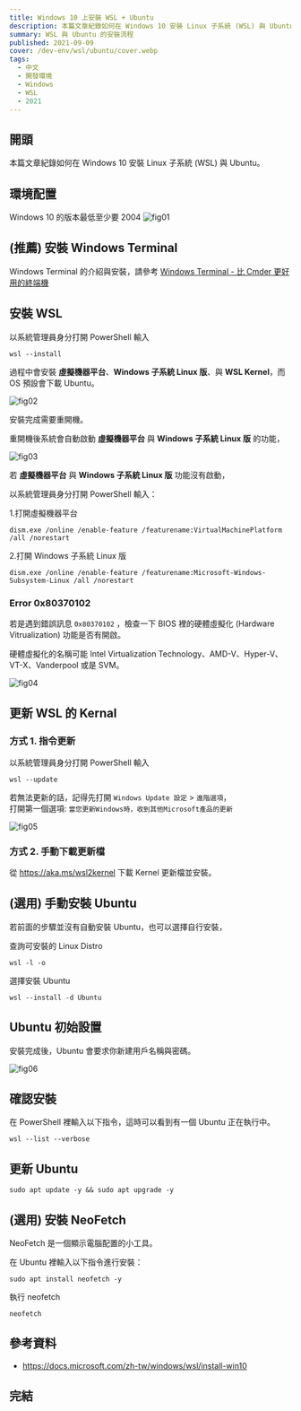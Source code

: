 ```yaml
---
title: Windows 10 上安裝 WSL + Ubuntu
description: 本篇文章紀錄如何在 Windows 10 安裝 Linux 子系統 (WSL) 與 Ubuntu
summary: WSL 與 Ubuntu 的安裝流程
published: 2021-09-09
cover: /dev-env/wsl/ubuntu/cover.webp
tags:
  - 中文
  - 開發環境
  - Windows
  - WSL
  - 2021
---
```


<script lang="ts">
  import Codecopy from '$lib/components/extra/codecopy.svelte'
</script>

## 開頭

本篇文章紀錄如何在 Windows 10 安裝 Linux 子系統 (WSL) 與 Ubuntu。

## 環境配置

Windows 10 的版本最低至少要 2004
![fig01](ubuntu/fig01.avif)

## (推薦) 安裝 Windows Terminal

Windows Terminal 的介紹與安裝，請參考 [Windows Terminal - 比 Cmder 更好用的終端機](/dev-env/windows-terminal)

## 安裝 WSL

以系統管理員身分打開 PowerShell 輸入

<Codecopy>

```shell
wsl --install
```

</Codecopy>

過程中會安裝 **虛擬機器平台**、**Windows 子系統 Linux 版**、與 **WSL Kernel**，而 OS 預設會下載 Ubuntu。

![fig02](ubuntu/fig02.avif)

安裝完成需要重開機。

重開機後系統會自動啟動 **虛擬機器平台** 與 **Windows 子系統 Linux 版** 的功能，

![fig03](ubuntu/fig03.avif)

若 **虛擬機器平台** 與 **Windows 子系統 Linux 版** 功能沒有啟動，

以系統管理員身分打開 PowerShell 輸入：

1.打開虛擬機器平台

<Codecopy>

```shell
dism.exe /online /enable-feature /featurename:VirtualMachinePlatform /all /norestart
```

</Codecopy>

2.打開 Windows 子系統 Linux 版

<Codecopy>

```shell
dism.exe /online /enable-feature /featurename:Microsoft-Windows-Subsystem-Linux /all /norestart
```

</Codecopy>

### Error 0x80370102

若是遇到錯誤訊息 `0x80370102` ，檢查一下 BIOS 裡的硬體虛擬化 (Hardware Vitrualization) 功能是否有開啟。

硬體虛擬化的名稱可能 Intel Virtualization Technology、AMD-V、Hyper-V、VT-X、Vanderpool 或是 SVM。

![fig04](ubuntu/fig04.avif)

## 更新 WSL 的 Kernal

### 方式 1. 指令更新

以系統管理員身分打開 PowerShell 輸入

<Codecopy>

```shell
wsl --update
```

</Codecopy>

若無法更新的話，記得先打開 `Windows Update 設定` > `進階選項`，  
打開第一個選項: `當您更新Windows時，收到其他Microsoft產品的更新`

![fig05](ubuntu/fig05.avif)

### 方式 2. 手動下載更新檔

從 https://aka.ms/wsl2kernel 下載 Kernel 更新檔並安裝。

## (選用) 手動安裝 Ubuntu

若前面的步驟並沒有自動安裝 Ubuntu，也可以選擇自行安裝，

查詢可安裝的 Linux Distro

<Codecopy>

```shell
wsl -l -o
```

</Codecopy>

選擇安裝 Ubuntu

<Codecopy>

```shell
wsl --install -d Ubuntu
```

</Codecopy>

## Ubuntu 初始設置

安裝完成後，Ubuntu 會要求你新建用戶名稱與密碼。

![fig06](ubuntu/fig06.avif)

## 確認安裝

在 PowerShell 裡輸入以下指令，這時可以看到有一個 Ubuntu 正在執行中。

<Codecopy>

```shell
wsl --list --verbose
```

</Codecopy>

## 更新 Ubuntu

<Codecopy>

```shell
sudo apt update -y && sudo apt upgrade -y
```

</Codecopy>

## (選用) 安裝 NeoFetch

NeoFetch 是一個顯示電腦配置的小工具。

在 Ubuntu 裡輸入以下指令進行安裝：

<Codecopy>

```shell
sudo apt install neofetch -y
```

</Codecopy>

執行 neofetch

<Codecopy>

```shell
neofetch
```

</Codecopy>

## 參考資料

- https://docs.microsoft.com/zh-tw/windows/wsl/install-win10

## 完結
